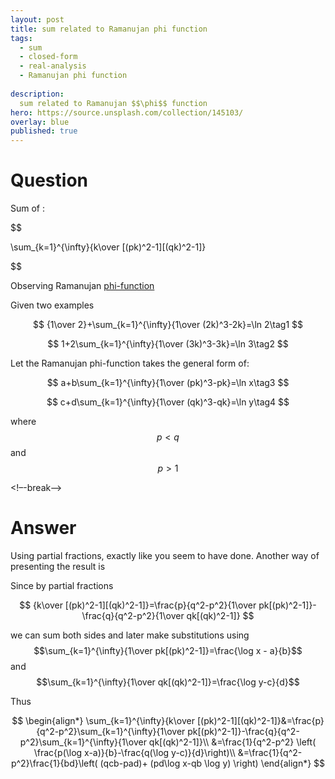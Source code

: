 ```yaml
---
layout: post
title: sum related to Ramanujan phi function
tags:
  - sum  
  - closed-form
  - real-analysis
  - Ramanujan phi function
  
description:  
  sum related to Ramanujan $$\phi$$ function
hero: https://source.unsplash.com/collection/145103/
overlay: blue
published: true
---
```



# Question

Sum of :


$$

\sum_{k=1}^{\infty}{k\over [(pk)^2-1][(qk)^2-1]}

$$


Observing Ramanujan [phi-function][1]

Given two examples


$$
{1\over 2}+\sum_{k=1}^{\infty}{1\over (2k)^3-2k}=\ln 2\tag1
$$



$$
1+2\sum_{k=1}^{\infty}{1\over (3k)^3-3k}=\ln 3\tag2
$$


Let the Ramanujan phi-function takes the general form of:


$$
a+b\sum_{k=1}^{\infty}{1\over (pk)^3-pk}=\ln x\tag3
$$



$$
c+d\sum_{k=1}^{\infty}{1\over (qk)^3-qk}=\ln y\tag4
$$


where $$p<q$$ and $$p>1$$


  [1]: http://mathworld.wolfram.com/RamanujanPhi-Function.html



<!–-break-–>


# Answer
Using partial fractions, exactly like you seem to have done. Another way of presenting the result is

Since by partial fractions

$$
{k\over [(pk)^2-1][(qk)^2-1]}=\frac{p}{q^2-p^2}{1\over pk[(pk)^2-1]}-\frac{q}{q^2-p^2}{1\over qk[(qk)^2-1]}
$$


we can sum both sides and later make substitutions using $$\sum_{k=1}^{\infty}{1\over pk[(pk)^2-1]}=\frac{\log x - a}{b}$$ and $$\sum_{k=1}^{\infty}{1\over qk[(qk)^2-1]}=\frac{\log y-c}{d}$$

Thus

$$
\begin{align*} \sum_{k=1}^{\infty}{k\over [(pk)^2-1][(qk)^2-1]}&=\frac{p}{q^2-p^2}\sum_{k=1}^{\infty}{1\over pk[(pk)^2-1]}-\frac{q}{q^2-p^2}\sum_{k=1}^{\infty}{1\over qk[(qk)^2-1]}\\
&=\frac{1}{q^2-p^2} \left( \frac{p(\log x-a)}{b}-\frac{q(\log y-c)}{d}\right)\\
&=\frac{1}{q^2-p^2}\frac{1}{bd}\left( (qcb-pad)+ (pd\log x-qb \log y) \right)
\end{align*}
$$

